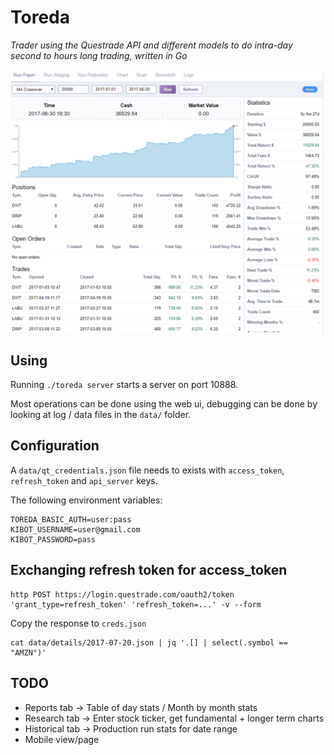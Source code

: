 # Toreda

_Trader using the Questrade API and different models to do intra-day second to hours long
trading, written in Go_

![screenshot](./screenshot_paper_testing.png)

## Using

Running `./toreda server` starts a server on port 10888.

Most operations can be done using the web ui, debugging can be done by looking
at log / data files in the `data/` folder.

## Configuration

A `data/qt_credentials.json` file needs to exists with `access_token`,
`refresh_token` and `api_server` keys.

The following environment variables:

```
TOREDA_BASIC_AUTH=user:pass
KIBOT_USERNAME=user@gmail.com
KIBOT_PASSWORD=pass
```

## Exchanging refresh token for access_token

```
http POST https://login.questrade.com/oauth2/token 'grant_type=refresh_token' 'refresh_token=...' -v --form
```

Copy the response to `creds.json`

```
cat data/details/2017-07-20.json | jq '.[] | select(.symbol == "AMZN")'
```

## TODO

- Reports tab -> Table of day stats / Month by month stats
- Research tab -> Enter stock ticker, get fundamental + longer term charts
- Historical tab -> Production run stats for date range
- Mobile view/page
